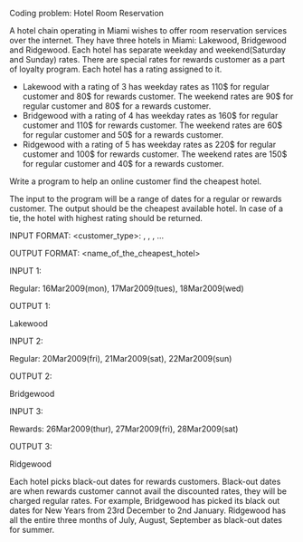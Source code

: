 Coding problem: Hotel Room Reservation

A hotel chain operating in Miami wishes to offer room reservation services over the internet. They have three hotels in Miami: Lakewood, Bridgewood and Ridgewood. Each hotel has separate weekday and weekend(Saturday and Sunday) rates. There are special rates for rewards customer as a part of loyalty program. Each hotel has a rating assigned to it.
- Lakewood with a rating of 3 has weekday rates as 110$ for regular customer and 80$
for rewards customer. The weekend rates are 90$ for regular customer and 80$ for a
rewards customer.
- Bridgewood with a rating of 4 has weekday rates as 160$ for regular customer and 110$
for rewards customer. The weekend rates are 60$ for regular customer and 50$ for a
rewards customer.
- Ridgewood with a rating of 5 has weekday rates as 220$ for regular customer and 100$
for rewards customer. The weekend rates are 150$ for regular customer and 40$ for a
rewards customer.

Write a program to help an online customer find the cheapest hotel.

The input to the program will be a range of dates for a regular or rewards customer. The output should be the cheapest available hotel. In case of a tie, the hotel with highest rating should be returned.

INPUT FORMAT:
<customer_type>: <date1>, <date2>, <date3>, ...

OUTPUT FORMAT:
<name_of_the_cheapest_hotel>

INPUT 1:

Regular: 16Mar2009(mon), 17Mar2009(tues), 18Mar2009(wed)

OUTPUT 1:

Lakewood

INPUT 2:

Regular: 20Mar2009(fri), 21Mar2009(sat), 22Mar2009(sun)

OUTPUT 2:

Bridgewood

INPUT 3:

Rewards: 26Mar2009(thur), 27Mar2009(fri), 28Mar2009(sat)

OUTPUT 3:

Ridgewood

Each hotel picks black-out dates for rewards customers. Black-out dates are when rewards customer cannot avail the discounted rates, they will be charged regular rates. For example, Bridgewood has picked its black out dates for New Years from 23rd December to 2nd January. Ridgewood has all the entire three months of July, August, September as black-out dates for summer.
